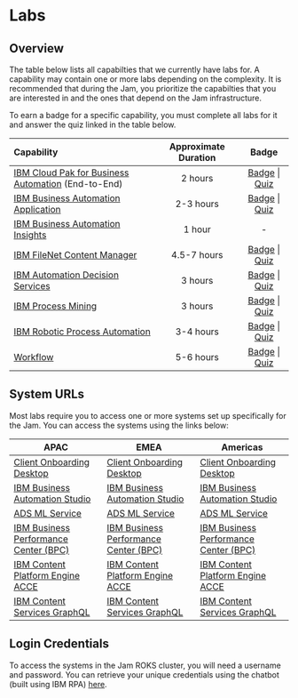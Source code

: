 # Labs

## Overview

The table below lists all capabilties that we currently have labs for. A capability may contain one or more labs depending on the complexity. It is recommended that during the Jam, you prioritize the capabilties that you are interested in and the ones that depend on the Jam infrastructure.

To earn a badge for a specific capability, you must complete all labs for it and answer the quiz linked in the table below.

| Capability                                                   | Approximate Duration |                            Badge                             |
| :----------------------------------------------------------- | :------------------: | :----------------------------------------------------------: |
| [IBM Cloud Pak for Business Automation](https://github.com/IBM/cp4ba-labs/tree/main/IBM%20Cloud%20Pak%20for%20Business%20Automation%20(End-to-End)) (End-to-End) |       2 hours        | [Badge](https://www.credly.com/org/ibm/badge/ibm-cloud-pak-for-business-automation-tech-jam) \| [Quiz](https://learn.ibm.com/course/view.php?id=9353) |
| [IBM Business Automation Application](https://github.com/IBM/cp4ba-labs/tree/main/Business%20Automation%20Application) |      2-3 hours       | [Badge](https://www.credly.com/org/ibm/badge/ibm-business-automation-application-tech-jam) \| [Quiz](https://learn.ibm.com/course/view.php?id=9357) |
| [IBM Business Automation Insights](https://github.com/IBM/cp4ba-labs/tree/main/Business%20Automation%20Insights) |        1 hour        |                              -                               |
| [IBM FileNet Content Manager](https://github.com/IBM/cp4ba-labs/tree/main/Content) |      4.5-7 hours       | [Badge](https://www.credly.com/org/ibm/badge/ibm-filenet-content-manager-tech-jam) \| [Quiz](https://learn.ibm.com/course/view.php?id=9358) |
| [IBM Automation Decision Services](https://github.com/IBM/cp4ba-labs/tree/main/Decisions) |       3 hours        | [Badge](https://www.credly.com/org/ibm/badge/ibm-automation-decision-services-tech-jam) \| [Quiz](https://learn.ibm.com/course/view.php?id=9416) |
| [IBM Process Mining](https://github.com/IBM/cp4ba-labs/tree/main/Process%20Mining) |       3 hours        | [Badge](https://www.credly.com/org/ibm/badge/ibm-process-mining-tech-jam) \| [Quiz](https://learn.ibm.com/course/view.php?id=9355) |
| [IBM Robotic Process Automation](https://github.com/IBM/cp4ba-labs/tree/main/Robotic%20Process%20Automation) |      3-4 hours       | [Badge](https://www.credly.com/org/ibm/badge/ibm-robotic-process-automation-tech-jam) \| [Quiz](https://learn.ibm.com/course/view.php?id=9356) |
| [Workflow](https://github.com/IBM/cp4ba-labs/tree/main/Workflow) |      5-6 hours       | [Badge](https://www.credly.com/org/ibm/badge/ibm-business-automation-workflow-tech-jam) \| [Quiz](https://learn.ibm.com/course/view.php?id=9354) |

## System URLs

Most labs require you to access one or more systems set up specifically for the Jam. You can access the systems using the links below:

| APAC                                                         | EMEA                                                         | Americas                                                     |
| ------------------------------------------------------------ | ------------------------------------------------------------ | ------------------------------------------------------------ |
| [Client Onboarding Desktop](https://navigator-ibm-cp4ba.tech-jam-apac-464887bc828751e1b00625ca9211fbca-0000.che01.containers.appdomain.cloud/navigator?desktop=ClientOnboarding) | [Client Onboarding Desktop](https://navigator-ibm-cp4ba.tech-jam-emea2-464887bc828751e1b00625ca9211fbca-0000.eu-de.containers.appdomain.cloud/navigator?desktop=ClientOnboarding) | [Client Onboarding Desktop](https://navigator-ibm-cp4ba.tech-jam-americas-464887bc828751e1b00625ca9211fbca-0000.us-south.containers.appdomain.cloud/navigator/?desktop=ClientOnboarding) |
| [IBM Business Automation Studio](https://bas-ibm-cp4ba.tech-jam-apac-464887bc828751e1b00625ca9211fbca-0000.che01.containers.appdomain.cloud/BAStudio) | [IBM Business Automation Studio](https://bas-ibm-cp4ba.tech-jam-emea2-464887bc828751e1b00625ca9211fbca-0000.eu-de.containers.appdomain.cloud/BAStudio) | [IBM Business Automation Studio](https://bas-ibm-cp4ba.tech-jam-americas-464887bc828751e1b00625ca9211fbca-0000.us-south.containers.appdomain.cloud/BAStudio) |
| [ADS ML Service](http://ads-ml-service-service-ibm-ads-ml-service.tech-jam-apac-464887bc828751e1b00625ca9211fbca-0000.che01.containers.appdomain.cloud) | [ADS ML Service](http://ads-ml-service-service-ibm-ads-ml-service.tech-jam-emea2-464887bc828751e1b00625ca9211fbca-0000.eu-de.containers.appdomain.cloud) | [ADS ML Service](http://ads-ml-service-service-ibm-ads-ml-service.tech-jam-americas-464887bc828751e1b00625ca9211fbca-0000.us-south.containers.appdomain.cloud) |
| [IBM Business Performance Center (BPC)](https://bai-bpc-ibm-cp4ba.tech-jam-apac-464887bc828751e1b00625ca9211fbca-0000.che01.containers.appdomain.cloud) | [IBM Business Performance Center (BPC)](https://bai-bpc-ibm-cp4ba.tech-jam-emea2-464887bc828751e1b00625ca9211fbca-0000.eu-de.containers.appdomain.cloud/) | [IBM Business Performance Center (BPC)](https://bai-bpc-ibm-cp4ba.tech-jam-americas-464887bc828751e1b00625ca9211fbca-0000.us-south.containers.appdomain.cloud/) |
| [IBM Content Platform Engine ACCE](https://cpe-ibm-cp4ba.tech-jam-apac-464887bc828751e1b00625ca9211fbca-0000.che01.containers.appdomain.cloud/acce) | [IBM Content Platform Engine ACCE](https://cpe-ibm-cp4ba.tech-jam-emea2-464887bc828751e1b00625ca9211fbca-0000.eu-de.containers.appdomain.cloud/acce) | [IBM Content Platform Engine ACCE](https://cpe-ibm-cp4ba.tech-jam-americas-464887bc828751e1b00625ca9211fbca-0000.us-south.containers.appdomain.cloud/acce) |
| [IBM Content Services GraphQL](https://graphql-ibm-cp4ba.tech-jam-apac-464887bc828751e1b00625ca9211fbca-0000.che01.containers.appdomain.cloud/content-services-graphql) | [IBM Content Services GraphQL](https://graphql-ibm-cp4ba.tech-jam-emea2-464887bc828751e1b00625ca9211fbca-0000.eu-de.containers.appdomain.cloud/content-services-graphql) | [IBM Content Services GraphQL](https://graphql-ibm-cp4ba.tech-jam-americas-464887bc828751e1b00625ca9211fbca-0000.us-south.containers.appdomain.cloud/content-services-graphql) |

## Login Credentials

To access the systems in the Jam ROKS cluster, you will need a username and password. You can retrieve your unique credentials using the chatbot (built using IBM RPA) [here](http://159.122.122.170/UserManagement/).
